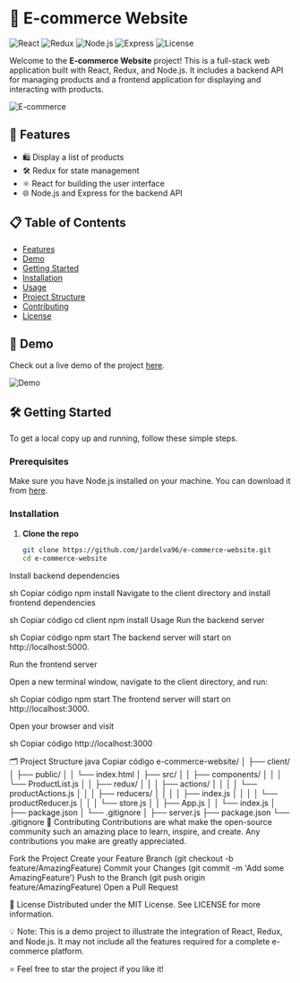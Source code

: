# 🛒 E-commerce Website

![React](https://img.shields.io/badge/React-17.0.2-blue?style=for-the-badge&logo=react)
![Redux](https://img.shields.io/badge/Redux-4.1.0-purple?style=for-the-badge&logo=redux)
![Node.js](https://img.shields.io/badge/Node.js-14.17.0-green?style=for-the-badge&logo=node.js)
![Express](https://img.shields.io/badge/Express-4.17.1-black?style=for-the-badge&logo=express)
![License](https://img.shields.io/badge/License-MIT-blue.svg?style=for-the-badge)

Welcome to the **E-commerce Website** project! This is a full-stack web application built with React, Redux, and Node.js. It includes a backend API for managing products and a frontend application for displaying and interacting with products.

![E-commerce](https://media.giphy.com/media/Ll22OhMLAlVDb8UQWe/giphy.gif)

## 🚀 Features

- 🛍️ Display a list of products
- 🛠️ Redux for state management
- ⚛️ React for building the user interface
- 🌐 Node.js and Express for the backend API

## 📋 Table of Contents

- [Features](#-features)
- [Demo](#-demo)
- [Getting Started](#-getting-started)
- [Installation](#-installation)
- [Usage](#-usage)
- [Project Structure](#-project-structure)
- [Contributing](#-contributing)
- [License](#-license)

## 🎥 Demo

Check out a live demo of the project [here](#).

![Demo](https://media.giphy.com/media/26FPOC3keA8lSy1WU/giphy.gif)

## 🛠 Getting Started

To get a local copy up and running, follow these simple steps.

### Prerequisites

Make sure you have Node.js installed on your machine. You can download it from [here](https://nodejs.org/).

### Installation

1. **Clone the repo**

   ```sh
   git clone https://github.com/jardelva96/e-commerce-website.git
   cd e-commerce-website
Install backend dependencies

sh
Copiar código
npm install
Navigate to the client directory and install frontend dependencies

sh
Copiar código
cd client
npm install
Usage
Run the backend server

sh
Copiar código
npm start
The backend server will start on http://localhost:5000.

Run the frontend server

Open a new terminal window, navigate to the client directory, and run:

sh
Copiar código
npm start
The frontend server will start on http://localhost:3000.

Open your browser and visit

sh
Copiar código
http://localhost:3000

🗂 Project Structure
java
Copiar código
e-commerce-website/
│
├── client/
│   ├── public/
│   │   └── index.html
│   ├── src/
│   │   ├── components/
│   │   │   └── ProductList.js
│   │   ├── redux/
│   │   │   ├── actions/
│   │   │   │   └── productActions.js
│   │   │   ├── reducers/
│   │   │   │   ├── index.js
│   │   │   │   └── productReducer.js
│   │   │   └── store.js
│   │   ├── App.js
│   │   └── index.js
│   ├── package.json
│   └── .gitignore
│
├── server.js
├── package.json
└── .gitignore
🤝 Contributing
Contributions are what make the open-source community such an amazing place to learn, inspire, and create. Any contributions you make are greatly appreciated.

Fork the Project
Create your Feature Branch (git checkout -b feature/AmazingFeature)
Commit your Changes (git commit -m 'Add some AmazingFeature')
Push to the Branch (git push origin feature/AmazingFeature)
Open a Pull Request

📄 License
Distributed under the MIT License. See LICENSE for more information.

💡 Note: This is a demo project to illustrate the integration of React, Redux, and Node.js. It may not include all the features required for a complete e-commerce platform.

⭐️ Feel free to star the project if you like it!
